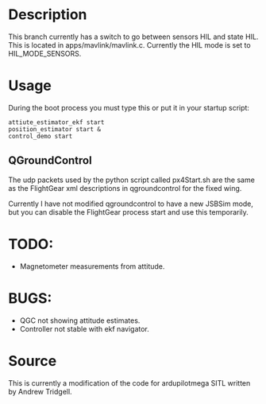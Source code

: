 # Description

This branch currently has a switch to go between 
sensors HIL and state HIL. This is located in apps/mavlink/mavlink.c.
Currently the HIL mode is set to HIL_MODE_SENSORS.

# Usage

During the boot process you must type this or put it in your startup script:
```
attiute_estimator_ekf start
position_estimator start &
control_demo start
```
## QGroundControl

The udp packets used by the python script called px4Start.sh are the same as the FlightGear xml descriptions in qgroundcontrol for the fixed wing.

Currently I have not modified qgroundcontrol to have a new JSBSim mode, but you can disable the FlightGear process start and use this temporarily.

# TODO:

* Magnetometer measurements from attitude.

# BUGS:

* QGC not showing attitude estimates.
* Controller not stable with ekf navigator.

# Source

This is currently a modification of the code for ardupilotmega SITL written by Andrew Tridgell.
